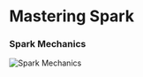 # Mastering Spark

### Spark Mechanics

![Spark Mechanics](http://spark.apache.org/docs/latest/img/cluster-overview.png)
